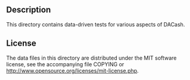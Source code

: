 Description
------------

This directory contains data-driven tests for various aspects of DACash.

License
--------

The data files in this directory are distributed under the MIT software
license, see the accompanying file COPYING or
http://www.opensource.org/licenses/mit-license.php.

